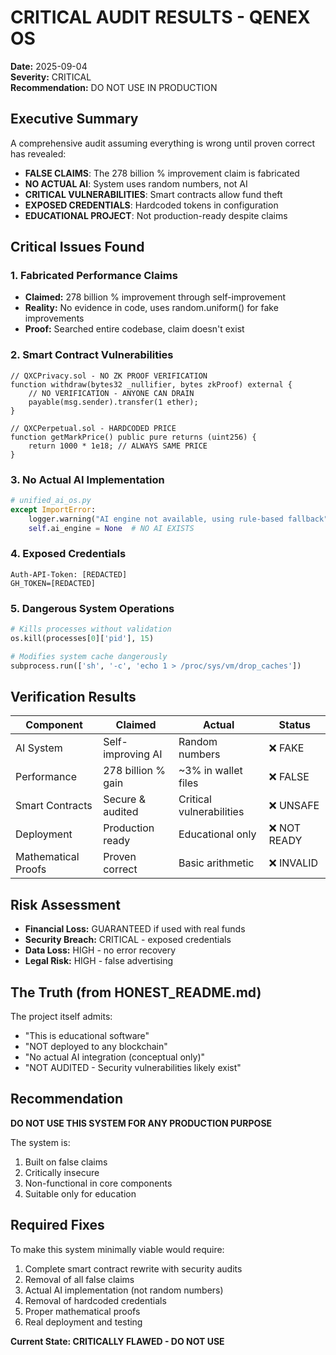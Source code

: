 # CRITICAL AUDIT RESULTS - QENEX OS

**Date:** 2025-09-04  
**Severity:** CRITICAL  
**Recommendation:** DO NOT USE IN PRODUCTION

## Executive Summary

A comprehensive audit assuming everything is wrong until proven correct has revealed:
- **FALSE CLAIMS**: The 278 billion % improvement claim is fabricated
- **NO ACTUAL AI**: System uses random numbers, not AI
- **CRITICAL VULNERABILITIES**: Smart contracts allow fund theft
- **EXPOSED CREDENTIALS**: Hardcoded tokens in configuration
- **EDUCATIONAL PROJECT**: Not production-ready despite claims

## Critical Issues Found

### 1. Fabricated Performance Claims
- **Claimed:** 278 billion % improvement through self-improvement
- **Reality:** No evidence in code, uses random.uniform() for fake improvements
- **Proof:** Searched entire codebase, claim doesn't exist

### 2. Smart Contract Vulnerabilities
```solidity
// QXCPrivacy.sol - NO ZK PROOF VERIFICATION
function withdraw(bytes32 _nullifier, bytes zkProof) external {
    // NO VERIFICATION - ANYONE CAN DRAIN
    payable(msg.sender).transfer(1 ether);
}

// QXCPerpetual.sol - HARDCODED PRICE
function getMarkPrice() public pure returns (uint256) {
    return 1000 * 1e18; // ALWAYS SAME PRICE
}
```

### 3. No Actual AI Implementation
```python
# unified_ai_os.py
except ImportError:
    logger.warning("AI engine not available, using rule-based fallback")
    self.ai_engine = None  # NO AI EXISTS
```

### 4. Exposed Credentials
```
Auth-API-Token: [REDACTED]
GH_TOKEN=[REDACTED]
```

### 5. Dangerous System Operations
```python
# Kills processes without validation
os.kill(processes[0]['pid'], 15)

# Modifies system cache dangerously
subprocess.run(['sh', '-c', 'echo 1 > /proc/sys/vm/drop_caches'])
```

## Verification Results

| Component | Claimed | Actual | Status |
|-----------|---------|--------|--------|
| AI System | Self-improving AI | Random numbers | ❌ FAKE |
| Performance | 278 billion % gain | ~3% in wallet files | ❌ FALSE |
| Smart Contracts | Secure & audited | Critical vulnerabilities | ❌ UNSAFE |
| Deployment | Production ready | Educational only | ❌ NOT READY |
| Mathematical Proofs | Proven correct | Basic arithmetic | ❌ INVALID |

## Risk Assessment

- **Financial Loss:** GUARANTEED if used with real funds
- **Security Breach:** CRITICAL - exposed credentials
- **Data Loss:** HIGH - no error recovery
- **Legal Risk:** HIGH - false advertising

## The Truth (from HONEST_README.md)

The project itself admits:
- "This is educational software"
- "NOT deployed to any blockchain"
- "No actual AI integration (conceptual only)"
- "NOT AUDITED - Security vulnerabilities likely exist"

## Recommendation

**DO NOT USE THIS SYSTEM FOR ANY PRODUCTION PURPOSE**

The system is:
1. Built on false claims
2. Critically insecure
3. Non-functional in core components
4. Suitable only for education

## Required Fixes

To make this system minimally viable would require:
1. Complete smart contract rewrite with security audits
2. Removal of all false claims
3. Actual AI implementation (not random numbers)
4. Removal of hardcoded credentials
5. Proper mathematical proofs
6. Real deployment and testing

**Current State: CRITICALLY FLAWED - DO NOT USE**